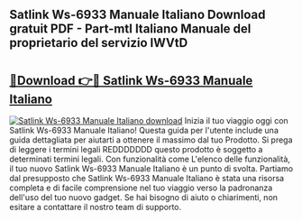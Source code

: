 ## Satlink Ws-6933 Manuale Italiano Download gratuit PDF - Part-mtI Italiano Manuale del proprietario del servizio lWVtD

# <h2><a href="http://dfbtpn7.blite.top/?on=Satlink+Ws-6933+Manuale+Italiano">🔗Download 👉🔴 Satlink Ws-6933 Manuale Italiano</a></h2>

[![Satlink Ws-6933 Manuale Italiano download](https://i.imgur.com/lujVjoI.png)](http://dfbtpn7.blite.top/?on=Satlink+Ws-6933+Manuale+Italiano)
Inizia il tuo viaggio oggi con Satlink Ws-6933 Manuale Italiano! Questa guida per l'utente include una guida dettagliata per aiutarti a ottenere il massimo dal tuo Prodotto. Si prega di leggere i termini legali REDDDDDDD questo prodotto è soggetto a determinati termini legali. Con funzionalità come L'elenco delle funzionalità, il tuo nuovo Satlink Ws-6933 Manuale Italiano è un punto di svolta. Partiamo dal presupposto che Satlink Ws-6933 Manuale Italiano è stata una risorsa completa e di facile comprensione nel tuo viaggio verso la padronanza dell'uso del tuo nuovo gadget. Se hai bisogno di aiuto o chiarimenti, non esitare a contattare il nostro team di supporto.
